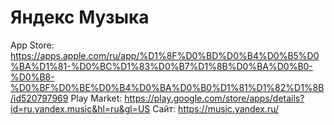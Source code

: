 # Яндекс Музыка

App Store: https://apps.apple.com/ru/app/%D1%8F%D0%BD%D0%B4%D0%B5%D0%BA%D1%81-%D0%BC%D1%83%D0%B7%D1%8B%D0%BA%D0%B0-%D0%B8-%D0%BF%D0%BE%D0%B4%D0%BA%D0%B0%D1%81%D1%82%D1%8B/id520797969
Play Market: https://play.google.com/store/apps/details?id=ru.yandex.music&hl=ru&gl=US
Сайт: https://music.yandex.ru/